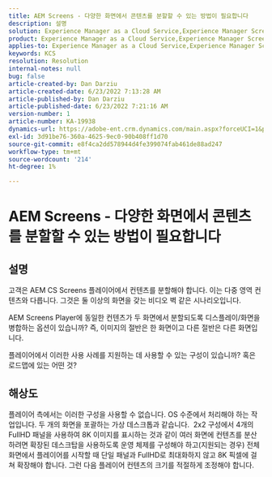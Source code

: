 ```yaml
---
title: AEM Screens - 다양한 화면에서 콘텐츠를 분할할 수 있는 방법이 필요합니다
description: 설명
solution: Experience Manager as a Cloud Service,Experience Manager Screens
product: Experience Manager as a Cloud Service,Experience Manager Screens
applies-to: Experience Manager as a Cloud Service,Experience Manager Screens
keywords: KCS
resolution: Resolution
internal-notes: null
bug: false
article-created-by: Dan Darziu
article-created-date: 6/23/2022 7:13:28 AM
article-published-by: Dan Darziu
article-published-date: 6/23/2022 7:21:16 AM
version-number: 1
article-number: KA-19938
dynamics-url: https://adobe-ent.crm.dynamics.com/main.aspx?forceUCI=1&pagetype=entityrecord&etn=knowledgearticle&id=22e0f8f5-c3f2-ec11-bb3d-6045bd01565f
exl-id: 3d91be76-360a-4625-9ec0-90b408ff1d70
source-git-commit: e8f4ca2dd578944d4fe399074fab461de88ad247
workflow-type: tm+mt
source-wordcount: '214'
ht-degree: 1%

---
```


# AEM Screens - 다양한 화면에서 콘텐츠를 분할할 수 있는 방법이 필요합니다

## 설명


고객은 AEM CS Screens 플레이어에서 컨텐츠를 분할해야 합니다. 이는 다중 영역 컨텐츠와 다릅니다. 그것은 둘 이상의 화면을 갖는 비디오 벽 같은 시나리오입니다.

AEM Screens Player에 동일한 컨텐츠가 두 화면에서 분할되도록 디스플레이/화면을 병합하는 옵션이 있습니까? 즉, 이미지의 절반은 한 화면이고 다른 절반은 다른 화면입니다.

플레이어에서 이러한 사용 사례를 지원하는 데 사용할 수 있는 구성이 있습니까? 혹은 로드맵에 있는 어떤 것?


## 해상도


플레이어 측에서는 이러한 구성을 사용할 수 없습니다.
OS 수준에서 처리해야 하는 작업입니다. 두 개의 화면을 포괄하는 가상 데스크톱과 같습니다. 
2x2 구성에서 4개의 FullHD 패널을 사용하여 8K 이미지를 표시하는 것과 같이 여러 화면에 컨텐츠를 분산하려면 확장된 데스크탑을 사용하도록 운영 체제를 구성해야 하고(지원되는 경우) 전체 화면에서 플레이어를 시작할 때 단일 패널과 FullHD로 최대화하지 않고 8K 픽셀에 걸쳐 확장해야 합니다. 그런 다음 플레이어 컨텐츠의 크기를 적절하게 조정해야 합니다.
